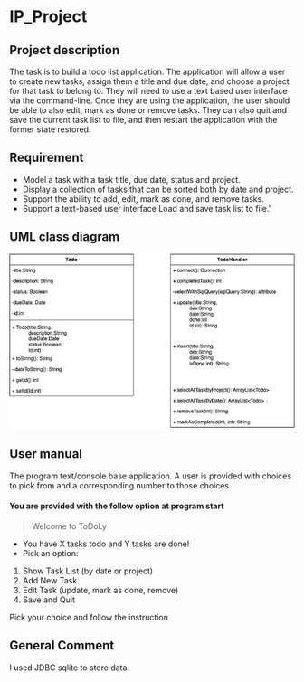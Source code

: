 # IP_Project
## Project description
The task is to build a todo list application. The application will allow a user to create new tasks, assign them a title and due date, and choose a project for that task to belong to. They will need to use a text based user interface via the command-line.
Once they are using the application, the user should be able to also edit, mark as done or remove tasks. They can also quit and save the current task list to file, and then restart the application with the former state restored.
## Requirement
* Model a task with a task title, due date, status and project.
* Display a collection of tasks that can be sorted both by date and project. 
* Support the ability to add, edit, mark as done, and remove tasks. 
* Support a text-based user interface Load and save task list to file.'

## UML class diagram
![Alt](images/TodoUMLDiagram.png)

## User manual
The program text/console base application. A user is provided with choices to pick from and a corresponding number to those choices.
#### You are provided with the follow option at program start
> Welcome to ToDoLy
* You have X tasks todo and Y tasks are done!
* Pick an option:
1) Show Task List (by date or project)
2) Add New Task
3) Edit Task (update, mark as done, remove)
4) Save and Quit
 
 Pick your choice and follow the instruction
 
## General Comment
I used JDBC sqlite to store data.